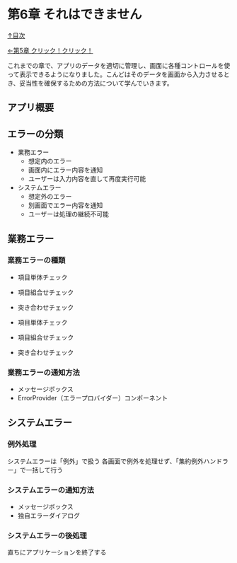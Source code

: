 第6章 それはできません
=====

[↑目次](..\README.md "目次")

[←第5章 クリック！クリック！](05-click-click.md)

これまでの章で、アプリのデータを適切に管理し、画面に各種コントロールを使って表示できるようになりました。こんどはそのデータを画面から入力させるとき、妥当性を確保するための方法について学んでいきます。

## アプリ概要

## エラーの分類

- 業務エラー
    - 想定内のエラー
    - 画面内にエラー内容を通知
    - ユーザーは入力内容を直して再度実行可能
- システムエラー
    - 想定外のエラー
    - 別画面でエラー内容を通知
    - ユーザーは処理の継続不可能

## 業務エラー

### 業務エラーの種類
- 項目単体チェック
- 項目組合せチェック
- 突き合わせチェック

- 項目単体チェック
- 項目組合せチェック
- 突き合わせチェック

### 業務エラーの通知方法

- メッセージボックス
- ErrorProvider（エラープロバイダー）コンポーネント


## システムエラー

### 例外処理

システムエラーは「例外」で扱う
各画面で例外を処理せず、「集約例外ハンドラー」で一括して行う

### システムエラーの通知方法

- メッセージボックス
- 独自エラーダイアログ

### システムエラーの後処理

直ちにアプリケーションを終了する
